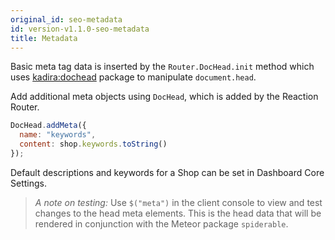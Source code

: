 ```yaml
---
original_id: seo-metadata
id: version-v1.1.0-seo-metadata
title: Metadata
---
```

    
Basic meta tag data is inserted by the `Router.DocHead.init` method which uses [kadira:dochead](https://github.com/kadirahq/meteor-dochead) package to manipulate `document.head`.

Add additional meta objects using `DocHead`, which is added by the Reaction Router.

```js
DocHead.addMeta({
  name: "keywords",
  content: shop.keywords.toString()
});
```

Default descriptions and keywords for a Shop can be set in Dashboard Core Settings.

> _A note on testing:_ Use `$("meta")` in the client console to view and test changes to the head meta elements. This is the head data that will be rendered in conjunction with the Meteor package `spiderable`.
